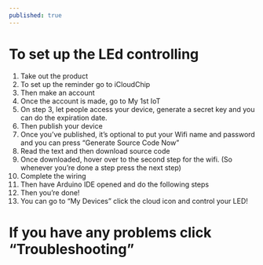 ```yaml
---
published: true
---
```

# To set up the LEd controlling

1. Take out the product
2. To set up the reminder go to iCloudChip
3. Then make an account
4. Once the account is made, go to My 1st IoT 
5. On step 3, let people access your device, generate a secret key and you can do the expiration date.
6. Then publish your device
7. Once you’ve published, it’s optional to put your Wifi name and password and you can press “Generate Source Code Now”
8. Read the text and then download source code
9. Once downloaded, hover over to the second step for the wifi. (So whenever you’re done a step press the next step)
10. Complete the wiring
11. Then have Arduino IDE opened and do the following steps
12. Then you’re done!
13. You can go to “My Devices” click the cloud icon and control your LED!

# If you have any problems click “Troubleshooting”
